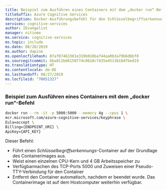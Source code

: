 ```yaml
---
title: Beispiel zum Ausführen eines Containers mit dem „docker run“-Befehl
titleSuffix: Azure Cognitive Services
description: Docker-Ausführungsbefehl für den Schlüsselbegriffserkennungs-Container
services: cognitive-services
author: IEvangelist
manager: nitinme
ms.service: cognitive-services
ms.topic: include
ms.date: 08/20/2019
ms.author: dapine
ms.openlocfilehash: 07af07463381e319b018baf44aa0b3a79b6d6bf8
ms.sourcegitcommit: bba811bd615077dc0610c7435e4513b184fbed19
ms.translationtype: HT
ms.contentlocale: de-DE
ms.lasthandoff: 08/27/2019
ms.locfileid: "70051327"
---
```

### <a name="run-container-example-of-docker-run-command"></a>Beispiel zum Ausführen eines Containers mit dem „docker run“-Befehl

```bash
docker run --rm -it -p 5000:5000 --memory 4g --cpus 1 \
mcr.microsoft.com/azure-cognitive-services/keyphrase \
Eula=accept \
Billing={ENDPOINT_URI} \
ApiKey={API_KEY}
```

Dieser Befehl:

* Führt einen *Schlüsselbegriffserkennungs*-Container auf der Grundlage des Containerimages aus.
* Weist einen einzelnen CPU-Kern und 4 GB Arbeitsspeicher zu
* Verfügbarmachen des TCP-Ports 5000 und Zuweisen einer Pseudo-TTY-Verbindung für den Container
* Entfernt den Container automatisch, nachdem er beendet wurde. Das Containerimage ist auf dem Hostcomputer weiterhin verfügbar.